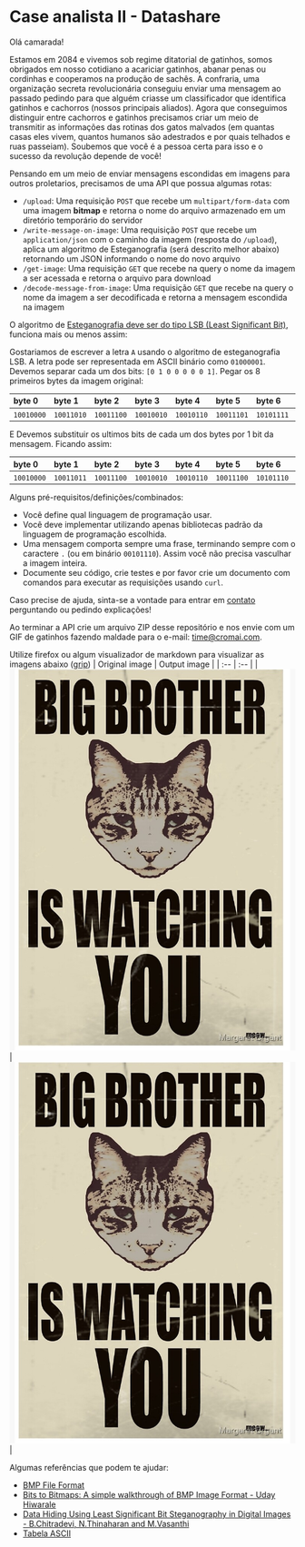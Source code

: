 # Case analista II - Datashare

Olá camarada!

Estamos em 2084 e vivemos sob regime ditatorial de gatinhos, somos obrigados em nosso cotidiano a acariciar gatinhos, abanar penas ou cordinhas e cooperamos na produção de sachês. A confraria, uma organização secreta revolucionária conseguiu enviar uma mensagem ao passado pedindo para que alguém criasse um classificador que identifica gatinhos e cachorros (nossos principais aliados). Agora que conseguimos distinguir entre cachorros e gatinhos precisamos criar um meio de transmitir as informações das rotinas dos gatos malvados (em quantas casas eles vivem, quantos humanos são adestrados e por quais telhados e ruas passeiam). Soubemos que você é a pessoa certa para isso e o sucesso da revolução depende de você!

Pensando em um meio de enviar mensagens escondidas em imagens para outros proletarios, precisamos de uma API que possua algumas rotas:

- `/upload`: Uma requisição `POST` que recebe um `multipart/form-data` com uma imagem **bitmap** e retorna o nome do arquivo armazenado em um diretório temporário do servidor
- `/write-message-on-image`: Uma requisição `POST` que recebe um `application/json` com o caminho da imagem (resposta do `/upload`), aplica um algoritmo de Esteganografia (será descrito melhor abaixo) retornando um JSON informando o nome do novo arquivo
- `/get-image`: Uma requisição `GET` que recebe na query o nome da imagem a ser acessada e retorna o arquivo para download
- `/decode-message-from-image`: Uma requisição `GET` que recebe na query o nome da imagem a ser decodificada e retorna a mensagem escondida na imagem

O algoritmo de [Esteganografia deve ser do tipo LSB (Least Significant Bit)](https://zenodo.org/record/262996/files/Chapter%2017.pdf?download=1), funciona mais ou menos assim:

Gostariamos de escrever a letra `A` usando o algoritmo de esteganografia LSB. A letra pode ser representada em ASCII binário como `01000001`.
Devemos separar cada um dos bits: `[0 1 0 0 0 0 0 1]`.
Pegar os 8 primeiros bytes da imagem original:

| byte 0 | byte 1 | byte 2 | byte 3 | byte 4 | byte 5 | byte 6 | byte 7 |
| :-- | :-- | :-- | :-- | :-- | :-- | :-- | :-- |
| `10010000` | `10011010` | `10011100` | `10010010` | `10010110` | `10011101` | `10101111` | `10100101` |

E Devemos substituir os ultimos bits de cada um dos bytes por 1 bit da mensagem. Ficando assim:

| byte 0 | byte 1 | byte 2 | byte 3 | byte 4 | byte 5 | byte 6 | byte 7 |
| :-- | :-- | :-- | :-- | :-- | :-- | :-- | :-- |
| `10010000` | `10011011` | `10011100` | `10010010` | `10010110` | `10011100` | `10101110` | `10100101` |

Alguns pré-requisitos/definições/combinados:

- Você define qual linguagem de programação usar.
- Você deve implementar utilizando apenas bibliotecas padrão da linguagem de programação escolhida.
- Uma mensagem comporta sempre uma frase, terminando sempre com o caractere `.` (ou em binário `00101110`). Assim você não precisa vasculhar a imagem inteira.
- Documente seu código, crie testes e por favor crie um documento com comandos para executar as requisições usando `curl`.

Caso precise de ajuda, sinta-se a vontade para entrar em [contato](mailto:time@cromai.com) perguntando ou pedindo explicações!

Ao terminar a API crie um arquivo ZIP desse repositório e nos envie com um GIF de gatinhos fazendo maldade para o e-mail: [time@cromai.com](mailto:time@cromai.com).

Utilize firefox ou algum visualizador de markdown para visualizar as imagens abaixo ([grip](https://pypi.org/project/grip/))
| Original image | Output image |
| :-- | :-- |
| ![Big brother is watching you!](images/big_brother_is_watching_u_original.bmp) | ![Big borhet is watching you!](images/big_brother_is_watching_u.bmp) |

Algumas referências que podem te ajudar:

- [BMP File Format](https://www.digicamsoft.com/bmp/bmp.html)
- [Bits to Bitmaps: A simple walkthrough of BMP Image Format - Uday Hiwarale](https://medium.com/sysf/bits-to-bitmaps-a-simple-walkthrough-of-bmp-image-format-765dc6857393)
- [Data Hiding Using Least Significant Bit Steganography in Digital Images - B.Chitradevi, N.Thinaharan and M.Vasanthi](https://zenodo.org/record/262996/files/Chapter%2017.pdf?download=1)
- [Tabela ASCII](https://www.ime.usp.br/~kellyrb/mac2166_2015/tabela_ascii.html)
